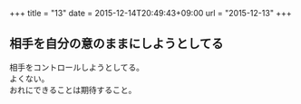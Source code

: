 +++
title = "13"
date = 2015-12-14T20:49:43+09:00
url = "2015-12-13"
+++

## 相手を自分の意のままにしようとしてる

相手をコントロールしようとしてる。  
よくない。  
おれにできることは期待すること。
